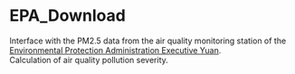 # EPA_Download
Interface with the PM2.5 data from the air quality monitoring station of the [Environmental Protection Administration Executive Yuan](https://airtw.epa.gov.tw/).  
Calculation of air quality pollution severity.
